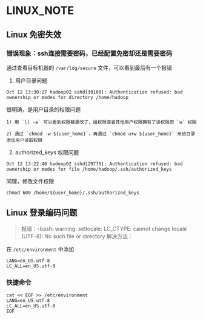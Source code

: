 # LINUX_NOTE
## Linux 免密失效
### 错误现象：ssh连接需要密码，已经配置免密却还是需要密码
通过查看目标机器的 `/var/log/secure` 文件，可以看到最后有一个报错
1. 用户目录问题
```
Oct 12 13:30:27 hadoop02 sshd[30100]: Authentication refused: bad ownership or modes for directory /home/hadoop
```
很明确，是用户目录的权限问题

    1) 用 `ll -a` 可以看到权限被更改了，组权限或者其他用户权限拥有了读权限即 `w` 权限

    2) 通过 `chmod -w ${user_home}`，再通过 `chmod u+w ${user_home}` 来给目录添加用户读取权限
2. authorized_keys 权限问题
```
Oct 12 13:22:40 hadoop02 sshd[29770]: Authentication refused: bad ownership or modes for file /home/hadoop/.ssh/authorized_keys
```
同理，修改文件权限

    chmod 600 /home/${user_home}/.ssh/authorized_keys

## Linux 登录编码问题
> 报错：-bash: warning: setlocale: LC_CTYPE: cannot change locale (UTF-8): No such file or directory
解决方法：

在 `/etc/environment` 中添加
```
LANG=en_US.utf-8
LC_ALL=en_US.utf-8
```

### 快捷命令
```
cat << EOF >> /etc/environment
LANG=en_US.utf-8
LC_ALL=en_US.utf-8
EOF
```
